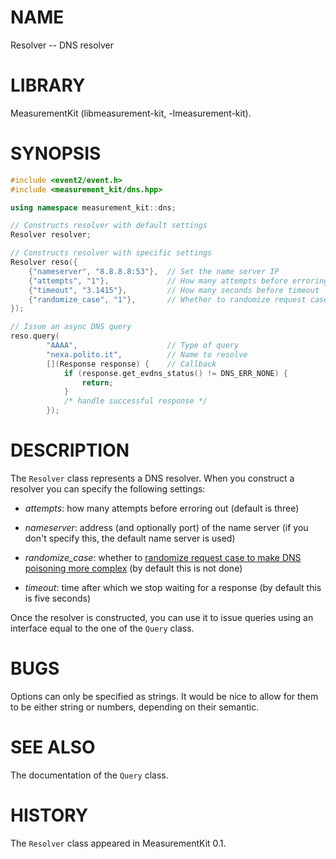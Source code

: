 # NAME
Resolver -- DNS resolver

# LIBRARY
MeasurementKit (libmeasurement-kit, -lmeasurement-kit).

# SYNOPSIS
```C++
#include <event2/event.h>
#include <measurement_kit/dns.hpp>

using namespace measurement_kit::dns;

// Constructs resolver with default settings
Resolver resolver;

// Constructs resolver with specific settings
Resolver reso({
    {"nameserver", "8.8.8.8:53"},  // Set the name server IP
    {"attempts", "1"},             // How many attempts before erroring out
    {"timeout", "3.1415"},         // How many seconds before timeout
    {"randomize_case", "1"},       // Whether to randomize request case
});

// Issue an async DNS query
reso.query(
        "AAAA",                    // Type of query
        "nexa.polito.it",          // Name to resolve
        [](Response response) {    // Callback
            if (response.get_evdns_status() != DNS_ERR_NONE) {
                return;
            }
            /* handle successful response */
        });
```

# DESCRIPTION

The `Resolver` class represents a DNS resolver. When you construct
a resolver you can specify the following settings:

- *attempts*: how many attempts before erroring out (default is three)

- *nameserver*: address (and optionally port) of the name server (if you
  don't specify this, the default name server is used)

- *randomize_case*: whether to [randomize request case to make DNS
  poisoning more complex](https://lists.torproject.org/pipermail/tor-commits/2008-October/026025.html)
  (by default this is not done)

- *timeout*: time after which we stop waiting for a response (by
  default this is five seconds)

Once the resolver is constructed, you can use it to issue queries using
an interface equal to the one of the `Query` class.

# BUGS

Options can only be specified as strings. It would be nice to allow for them
to be either string or numbers, depending on their semantic.

# SEE ALSO

The documentation of the `Query` class.

# HISTORY

The `Resolver` class appeared in MeasurementKit 0.1.
